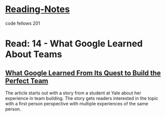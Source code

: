 # [Reading-Notes](https://alsosteve.github.io/reading-notes/)
code fellows 201

# Read: 14 - What Google Learned About Teams

## [What Google Learned From Its Quest to Build the Perfect Team](https://www.nytimes.com/2016/02/28/magazine/what-google-learned-from-its-quest-to-build-the-perfect-team.html)

The article starts out with a story from a student at Yale about her experience in team building. The story gets readers interested in the topic with a first person perspective with multiple experiences of the same person.